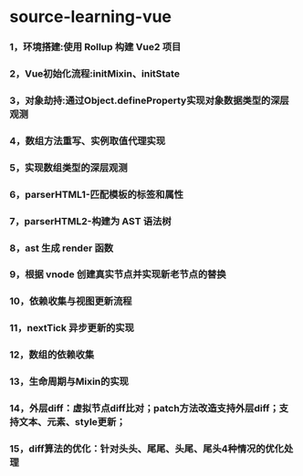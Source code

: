 # source-learning-vue

### 1，环境搭建:使用 Rollup 构建 Vue2 项目
### 2，Vue初始化流程:initMixin、initState
### 3，对象劫持:通过Object.defineProperty实现对象数据类型的深层观测

### 4，数组方法重写、实例取值代理实现
### 5，实现数组类型的深层观测
### 6，parserHTML1-匹配模板的标签和属性
### 7，parserHTML2-构建为 AST 语法树
### 8，ast 生成 render 函数
### 9，根据 vnode 创建真实节点并实现新老节点的替换
### 10，依赖收集与视图更新流程
### 11，nextTick 异步更新的实现
### 12，数组的依赖收集
### 13，生命周期与Mixin的实现
### 14，外层diff：虚拟节点diff比对；patch方法改造支持外层diff；支持文本、元素、style更新；
### 15，diff算法的优化：针对头头、尾尾、头尾、尾头4种情况的优化处理